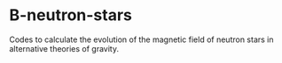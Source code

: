 # B-neutron-stars
Codes to calculate the evolution of the magnetic field of neutron stars in alternative theories of gravity.
